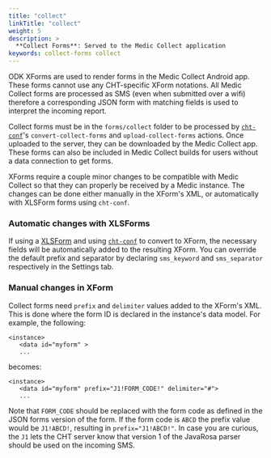 ```yaml
---
title: "collect"
linkTitle: "collect"
weight: 5
description: >
  **Collect Forms**: Served to the Medic Collect application
keywords: collect-forms collect
---
```


ODK XForms are used to render forms in the Medic Collect Android app. These forms cannot use any CHT-specific XForm notations. All Medic Collect forms are processed as SMS (even when submitted over a wifi) therefore a corresponding JSON form with matching fields is used to interpret the incoming report.

Collect forms must be in the `forms/collect` folder to be processed by [`cht-conf`](https://github.com/medic/cht-conf)'s `convert-collect-forms` and `upload-collect-forms` actions. Once uploaded to the server, they can be downloaded by the Medic Collect app. These forms can also be included in Medic Collect builds for users without a data connection to get forms.

XForms require a couple minor changes to be compatible with Medic Collect so that they can properly be received by a Medic instance. The changes can be done either manually in the XForm's XML, or automatically with XLSForm forms using `cht-conf`.

### Automatic changes with XLSForms
If using a [XLSForm](http://xlsform.org/) and using [`cht-conf`](https://github.com/medic/cht-conf) to convert to XForm, the necessary fields will be automatically added to the resulting XForm. You can override the default prefix and separator by declaring `sms_keyword` and `sms_separator` respectively in the Settings tab.

### Manual changes in XForm
Collect forms need `prefix` and `delimiter` values added to the XForm's XML. This is done where the form ID is declared in the instance's data model. For example, the following:
```
<instance>
   <data id="myform" >
   ...
```

becomes:
```
<instance>
   <data id="myform" prefix="J1!FORM_CODE!" delimiter="#">
   ...
```

Note that `FORM_CODE` should be replaced with the form code as defined in the JSON forms version of the form. If the form code is `ABCD` the prefix value would be `J1!ABCD!`, resulting in `prefix="J1!ABCD!"`. In case you are curious, the `J1` lets the CHT server know that version 1 of the JavaRosa parser should be used on the incoming SMS.

